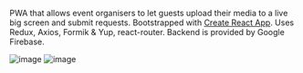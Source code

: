 PWA that allows event organisers to let guests upload their media to a live big screen and submit requests.
Bootstrapped with [Create React App](https://github.com/facebook/create-react-app). Uses Redux, Axios, Formik & Yup, react-router. Backend is provided by Google Firebase.

![image](https://user-images.githubusercontent.com/50482180/75692764-4cbcf580-5ca6-11ea-868b-43c8553f2da9.png)
![image](https://user-images.githubusercontent.com/50482180/75693200-e97f9300-5ca6-11ea-8d6e-090539f9b923.png)

